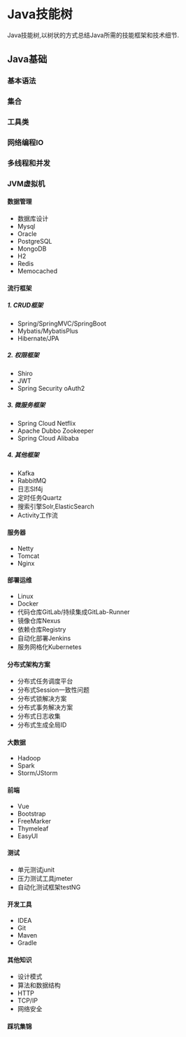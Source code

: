 # Java技能树
Java技能树,以树状的方式总结Java所需的技能框架和技术细节.

## Java基础
### 基本语法
### 集合
### 工具类
### 网络编程IO
### 多线程和并发
### JVM虚拟机
#### 数据管理
- 数据库设计
- Mysql
- Oracle
- PostgreSQL
- MongoDB
- H2
- Redis
- Memocached
#### 流行框架
##### 1. CRUD框架
- Spring/SpringMVC/SpringBoot
- Mybatis/MybatisPlus
- Hibernate/JPA
##### 2. 权限框架
- Shiro
- JWT
- Spring Security oAuth2
##### 3. 微服务框架
- Spring Cloud Netflix
- Apache Dubbo  Zookeeper
- Spring Cloud Alibaba
##### 4. 其他框架
- Kafka
- RabbitMQ
- 日志Slf4j
- 定时任务Quartz
- 搜索引擎Solr,ElasticSearch
- Activity工作流
#### 服务器
- Netty
- Tomcat
- Nginx
#### 部署运维
- Linux
- Docker
- 代码仓库GitLab/持续集成GitLab-Runner
- 镜像仓库Nexus
- 依赖仓库Registry
- 自动化部署Jenkins
- 服务网格化Kubernetes
#### 分布式架构方案
- 分布式任务调度平台
- 分布式Session一致性问题
- 分布式锁解决方案
- 分布式事务解决方案
- 分布式日志收集
- 分布式生成全局ID
#### 大数据
- Hadoop
- Spark
- Storm/JStorm
#### 前端
- Vue
- Bootstrap
- FreeMarker
- Thymeleaf
- EasyUI
#### 测试
- 单元测试junit
- 压力测试工具jmeter
- 自动化测试框架testNG
#### 开发工具
- IDEA
- Git
- Maven
- Gradle
#### 其他知识
- 设计模式
- 算法和数据结构
- HTTP
- TCP/IP
- 网络安全
#### 踩坑集锦
